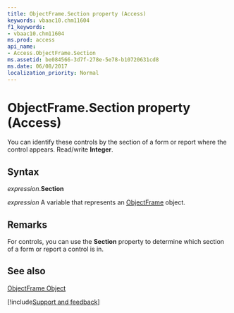 ```yaml
---
title: ObjectFrame.Section property (Access)
keywords: vbaac10.chm11604
f1_keywords:
- vbaac10.chm11604
ms.prod: access
api_name:
- Access.ObjectFrame.Section
ms.assetid: be084566-3d7f-278e-5e78-b10720631cd8
ms.date: 06/08/2017
localization_priority: Normal
---
```



# ObjectFrame.Section property (Access)

You can identify these controls by the section of a form or report where the control appears. Read/write  **Integer**.


## Syntax

_expression_.**Section**

_expression_ A variable that represents an [ObjectFrame](Access.ObjectFrame.md) object.


## Remarks

For controls, you can use the  **Section** property to determine which section of a form or report a control is in.


## See also


[ObjectFrame Object](Access.ObjectFrame.md)

[!include[Support and feedback](~/includes/feedback-boilerplate.md)]